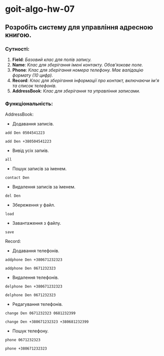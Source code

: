 # goit-algo-hw-07

## Розробіть систему для управління адресною книгою.

### Сутності:

1. **Field**: *Базовий клас для полів запису.*
2. **Name**: *Клас для зберігання імені контакту. Обов'язкове поле.*
3. **Phone**: *Клас для зберігання номера телефону. Має валідацію формату (10 цифр).*
4. **Record**: *Клас для зберігання інформації про контакт, включаючи ім'я та список телефонів.*
5. **AddressBook**: *Клас для зберігання та управління записами.*

### Функціональність:

AddressBook:
- Додавання записів.

`add Den 0504541223`

`add Den +380504541223`

- Вивід усіх запиів.

`all`

- Пошук записів за іменем.

`contact Den`

- Видалення записів за іменем.

`del Den`

- Збереження у файл.

`load`

- Завантаження з файлу.

`save`

Record:
- Додавання телефонів.

`addphone Den +380671232323`

`addphone Den 0671232323`

- Видалення телефонів.

`delphone Den +380671232323`

`delphone Den 0671232323`

- Редагування телефонів.

`change Den 0671232323 0681232399`

`change Den +380671232323 +380681232399`

- Пошук телефону.

`phone 0671232323`

`phone +380671232323`

